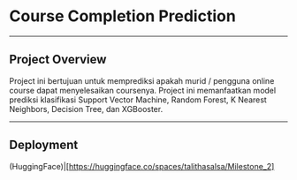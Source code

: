 
# Course Completion Prediction


---

## Project Overview

Project ini bertujuan untuk memprediksi apakah murid / pengguna online course dapat menyelesaikan coursenya. Project ini memanfaatkan model prediksi klasifikasi Support Vector Machine, Random Forest, K Nearest Neighbors, Decision Tree, dan XGBooster.

---

## Deployment
(HuggingFace)|[https://huggingface.co/spaces/talithasalsa/Milestone_2]
